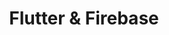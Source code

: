 ---
layout: default
title: Flutter & Firebase
nav_order: 9
has_children: true
permalink: /flutter-firebase
menu_title: Flutter & Firebase
---
